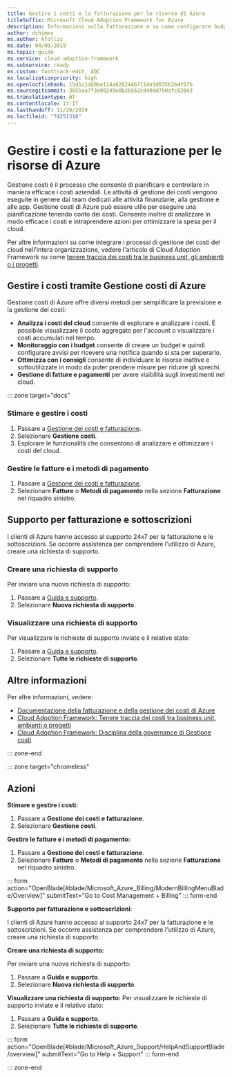 ```yaml
---
title: Gestire i costi e la fatturazione per le risorse di Azure
titleSuffix: Microsoft Cloud Adoption Framework for Azure
description: Informazioni sulla fatturazione e su come configurare budget e pagamenti per le risorse di Azure.
author: dchimes
ms.author: kfollis
ms.date: 04/09/2019
ms.topic: guide
ms.service: cloud-adoption-framework
ms.subservice: ready
ms.custom: fasttrack-edit, AQC
ms.localizationpriority: high
ms.openlocfilehash: 15d1c1dd8be114a826244b7114a3d8356264f67b
ms.sourcegitcommit: 3655aa7f3e80249e0b2b562cd40dd750afc82043
ms.translationtype: HT
ms.contentlocale: it-IT
ms.lasthandoff: 11/20/2019
ms.locfileid: "74251316"
---
```

# <a name="manage-costs-and-billing-for-your-azure-resources"></a>Gestire i costi e la fatturazione per le risorse di Azure

Gestione costi è il processo che consente di pianificare e controllare in maniera efficace i costi aziendali. Le attività di gestione dei costi vengono eseguite in genere dai team dedicati alle attività finanziarie, alla gestione e alle app. Gestione costi di Azure può essere utile per eseguire una pianificazione tenendo conto dei costi. Consente inoltre di analizzare in modo efficace i costi e intraprendere azioni per ottimizzare la spesa per il cloud.

Per altre informazioni su come integrare i processi di gestione dei costi del cloud nell'intera organizzazione, vedere l'articolo di Cloud Adoption Framework su come [tenere traccia dei costi tra le business unit, gli ambienti o i progetti](../azure-best-practices/track-costs.md).

## <a name="manage-your-costs-with-azure-cost-management"></a>Gestire i costi tramite Gestione costi di Azure

Gestione costi di Azure offre diversi metodi per semplificare la previsione e la gestione dei costi:

- **Analizza i costi del cloud** consente di esplorare e analizzare i costi. È possibile visualizzare il costo aggregato per l'account o visualizzare i costi accumulati nel tempo.
- **Monitoraggio con i budget** consente di creare un budget e quindi configurare avvisi per ricevere una notifica quando si sta per superarlo.
- **Ottimizza con i consigli** consente di individuare le risorse inattive e sottoutilizzate in modo da poter prendere misure per ridurre gli sprechi.
- **Gestione di fatture e pagamenti** per avere visibilità sugli investimenti nel cloud.

::: zone target="docs"

### <a name="predict-and-manage-costs"></a>Stimare e gestire i costi

1. Passare a [Gestione dei costi e fatturazione](https://portal.azure.com/#blade/Microsoft_Azure_Billing/ModernBillingMenuBlade/Overview).
1. Selezionare **Gestione costi**.
1. Esplorare le funzionalità che consentono di analizzare e ottimizzare i costi del cloud.

### <a name="manage-invoices-and-payment-methods"></a>Gestire le fatture e i metodi di pagamento

1. Passare a [Gestione dei costi e fatturazione](https://portal.azure.com/#blade/Microsoft_Azure_Billing/ModernBillingMenuBlade/Overview).
1. Selezionare **Fatture** o **Metodi di pagamento** nella sezione **Fatturazione** nel riquadro sinistro.

## <a name="billing-and-subscription-support"></a>Supporto per fatturazione e sottoscrizioni

I clienti di Azure hanno accesso al supporto 24x7 per la fatturazione e le sottoscrizioni. Se occorre assistenza per comprendere l'utilizzo di Azure, creare una richiesta di supporto.

### <a name="create-a-support-request"></a>Creare una richiesta di supporto

Per inviare una nuova richiesta di supporto:

1. Passare a [Guida e supporto](https://portal.azure.com/#blade/Microsoft_Azure_Support/HelpAndSupportBlade/overview).
1. Selezionare **Nuova richiesta di supporto**.

### <a name="view-a-support-request"></a>Visualizzare una richiesta di supporto

Per visualizzare le richieste di supporto inviate e il relativo stato:

1. Passare a [Guida e supporto](https://portal.azure.com/#blade/Microsoft_Azure_Support/HelpAndSupportBlade/overview).
1. Selezionare **Tutte le richieste di supporto**.

## <a name="learn-more"></a>Altre informazioni

Per altre informazioni, vedere:

- [Documentazione della fatturazione e della gestione dei costi di Azure](https://docs.microsoft.com/azure/billing)
- [Cloud Adoption Framework: Tenere traccia dei costi tra business unit, ambienti o progetti](../azure-best-practices/track-costs.md)
- [Cloud Adoption Framework: Disciplina della governance di Gestione costi](../../govern/cost-management/index.md)

::: zone-end

::: zone target="chromeless"

## <a name="actions"></a>Azioni

**Stimare e gestire i costi:**

1. Passare a **Gestione dei costi e fatturazione**.
1. Selezionare **Gestione costi**.

**Gestire le fatture e i metodi di pagamento:**

1. Passare a **Gestione dei costi e fatturazione**.
1. Selezionare **Fatture** o **Metodi di pagamento** nella sezione **Fatturazione** nel riquadro sinistro.

::: form action="OpenBlade[#blade/Microsoft_Azure_Billing/ModernBillingMenuBlade/Overview]" submitText="Go to Cost Management + Billing" ::: form-end

**Supporto per fatturazione e sottoscrizioni**:

I clienti di Azure hanno accesso al supporto 24x7 per la fatturazione e le sottoscrizioni. Se occorre assistenza per comprendere l'utilizzo di Azure, creare una richiesta di supporto.

**Creare una richiesta di supporto:**

Per inviare una nuova richiesta di supporto:

1. Passare a **Guida e supporto**.
2. Selezionare **Nuova richiesta di supporto**.

**Visualizzare una richiesta di supporto:** Per visualizzare le richieste di supporto inviate e il relativo stato:

1. Passare a **Guida e supporto**.
2. Selezionare **Tutte le richieste di supporto**.

::: form action="OpenBlade[#blade/Microsoft_Azure_Support/HelpAndSupportBlade/overview]" submitText="Go to Help + Support" ::: form-end

::: zone-end
